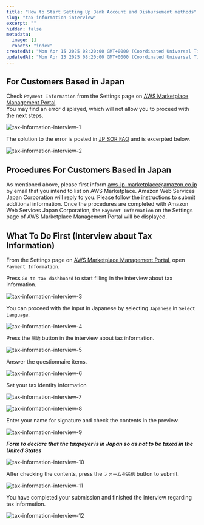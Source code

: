 ```yaml
---
title: "How to Start Setting Up Bank Account and Disbursement methods"
slug: "tax-information-interview"
excerpt: ""
hidden: false
metadata:
  image: []
  robots: "index"
createdAt: "Mon Apr 15 2025 08:20:00 GMT+0000 (Coordinated Universal Time)"
updatedAt: "Mon Apr 15 2025 08:20:00 GMT+0000 (Coordinated Universal Time)"
---
```

## For Customers Based in Japan

Check `Payment Information` from the Settings page on <a href="https://aws.amazon.com/marketplace/management/seller-settings/account" target="_blank">AWS Marketplace Management Portal</a>.  
You may find an error displayed, which will not allow you to proceed with the next steps.

![tax-information-interview-1](/img/part-4/aws-marketplace-integration/tax-information-interview/tax-information-interview-1.png)

The solution to the error is posted in <a href="https://aws.amazon.com/jp/legal/awsjp/" target="_blank">JP SOR FAQ</a> and is excerpted below.

![tax-information-interview-2](/img/part-4/aws-marketplace-integration/tax-information-interview/tax-information-interview-2.png)


## Procedures For Customers Based in Japan

As mentioned above, please first inform <a href="https://aws.amazon.com/marketplace/management/seller-settings/account#:~:text=aws%2Djp%2Dmarketplace%40amazon.co.jp" target="_blank">aws-jp-marketplace@amazon.co.jp</a> by email that you intend to list on AWS Marketplace. Amazon Web Services Japan Corporation will reply to you. Please follow the instructions to submit additional information. Once the procedures are completed with Amazon Web Services Japan Corporation, the `Payment Information` on the Settings page of AWS Marketplace Management Portal will be displayed.

## What To Do First (Interview about Tax Information)

From the Settings page on <a href="https://aws.amazon.com/marketplace/management/seller-settings/account" target="_blank">AWS Marketplace Management Portal</a>, open `Payment Information`.

Press `Go to tax dashboard` to start filling in the interview about tax information.

![tax-information-interview-3](/img/part-4/aws-marketplace-integration/tax-information-interview/tax-information-interview-3.png)


You can proceed with the input in Japanese by selecting `Japanese` in `Select Language`.

![tax-information-interview-4](/img/part-4/aws-marketplace-integration/tax-information-interview/tax-information-interview-4.png)


Press the `開始` button in the interview about tax information.

![tax-information-interview-5](/img/part-4/aws-marketplace-integration/tax-information-interview/tax-information-interview-5.png)


Answer the questionnaire items.

![tax-information-interview-6](/img/part-4/aws-marketplace-integration/tax-information-interview/tax-information-interview-6.png)


Set your tax identity information

![tax-information-interview-7](/img/part-4/aws-marketplace-integration/tax-information-interview/tax-information-interview-7.png)

![tax-information-interview-8](/img/part-4/aws-marketplace-integration/tax-information-interview/tax-information-interview-8.png)


Enter your name for signature and check the contents in the preview.

![tax-information-interview-9](/img/part-4/aws-marketplace-integration/tax-information-interview/tax-information-interview-9.png)


***Form to declare that the taxpayer is in Japan so as not to be taxed in the United States***

![tax-information-interview-10](/img/part-4/aws-marketplace-integration/tax-information-interview/tax-information-interview-10.png)


After checking the contents, press the `フォームを送信` button to submit.

![tax-information-interview-11](/img/part-4/aws-marketplace-integration/tax-information-interview/tax-information-interview-11.png)


You have completed your submission and finished the interview regarding tax information.

![tax-information-interview-12](/img/part-4/aws-marketplace-integration/tax-information-interview/tax-information-interview-12.png)
